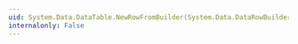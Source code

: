 ```yaml
---
uid: System.Data.DataTable.NewRowFromBuilder(System.Data.DataRowBuilder)
internalonly: False
---
```


